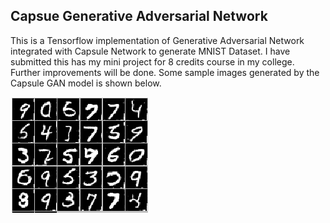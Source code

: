 ## Capsue Generative Adversarial Network 

This is a Tensorflow implementation of Generative Adversarial Network integrated with Capsule Network to generate MNIST Dataset. I have submitted this has my mini project for 8 credits course in my college. Further improvements will be done. Some sample images generated by the Capsule GAN model is shown below. 

![alt text](https://github.com/akshath123/Capsule_Generative_Adversarial_Network/blob/master/sample/github_capsgan.PNG)
